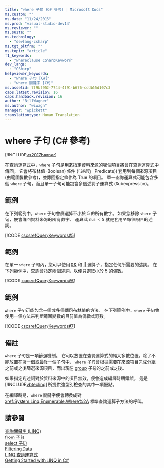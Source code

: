 ```yaml
---
title: "where 子句 (C# 參考) | Microsoft Docs"
ms.custom: ""
ms.date: "11/24/2016"
ms.prod: "visual-studio-dev14"
ms.reviewer: ""
ms.suite: ""
ms.technology: 
  - "devlang-csharp"
ms.tgt_pltfrm: ""
ms.topic: "article"
f1_keywords: 
  - "whereclause_CSharpKeyword"
dev_langs: 
  - "CSharp"
helpviewer_keywords: 
  - "where 子句 [C#]"
  - "where 關鍵字 [C#]"
ms.assetid: 7f9bf952-7744-4f91-b676-cddb55d107c3
caps.latest.revision: 16
caps.handback.revision: 16
author: "BillWagner"
ms.author: "wiwagn"
manager: "wpickett"
translationtype: Human Translation
---
```

# where 子句 (C# 參考)
[!INCLUDE[vs2017banner](../../../csharp/includes/vs2017banner.md)]

在查詢運算式中，`where` 子句是用來指定資料來源的哪個項目將會在查詢運算式中傳回。  它會將布林值 \(Boolean\) 條件 \(「*述詞*」\(Predicate\)\) 套用到每個來源項目 \(由範圍變數參考\)，並傳回指定條件為 True 的項目。  單一查詢運算式可能包含多個 `where` 子句，而且單一子句可能包含多個述詞子運算式 \(Subexpression\)。  
  
## 範例  
 在下列範例中，`where` 子句會篩選掉不小於 5 的所有數字。  如果您移除 `where` 子句，便會傳回資料來源的所有數字。  運算式 `num < 5` 就是套用至每個項目的述詞。  
  
 [!CODE [cscsrefQueryKeywords#5](../CodeSnippet/VS_Snippets_VBCSharp/CsCsrefQueryKeywords#5)]  
  
## 範例  
 在單一 `where` 子句內，您可以使用 [&&](../../../csharp/language-reference/operators/conditional-and-operator.md) 和 [&#124;&#124;](../../../csharp/language-reference/operators/conditional-or-operator.md) 運算子，指定任何所需要的述詞。  在下列範例中，查詢會指定兩個述詞，以便只選取小於 5 的偶數。  
  
 [!CODE [cscsrefQueryKeywords#6](../CodeSnippet/VS_Snippets_VBCSharp/CsCsrefQueryKeywords#6)]  
  
## 範例  
 `where` 子句可能包含一個或多個傳回布林值的方法。  在下列範例中，`where` 子句會使用一個方法來判斷範圍變數的目前值為偶數或奇數。  
  
 [!CODE [cscsrefQueryKeywords#7](../CodeSnippet/VS_Snippets_VBCSharp/CsCsrefQueryKeywords#7)]  
  
## 備註  
 `where` 子句是一項篩選機制。  它可以放置在查詢運算式的絕大多數位置，除了不能放置在第一個或最後一個子句中。  `where` 子句會根據需要在來源項目完成分組之前或之後篩選來源項目，而出現在 [group](../../../csharp/language-reference/keywords/group-clause.md) 子句的之前或之後。  
  
 如果指定的述詞對於資料來源中的項目無效，便會造成編譯時期錯誤。  這是 [!INCLUDE[vbteclinq](../../../csharp/includes/vbteclinq_md.md)] 所提供強型別檢查的其中一項優點。  
  
 在編譯時期，`where` 關鍵字便會轉換成對 <xref:System.Linq.Enumerable.Where%2A> 標準查詢運算子方法的呼叫。  
  
## 請參閱  
 [查詢關鍵字 \(LINQ\)](../../../csharp/language-reference/keywords/query-keywords.md)   
 [from 子句](../../../csharp/language-reference/keywords/from-clause.md)   
 [select 子句](../../../csharp/language-reference/keywords/select-clause.md)   
 [Filtering Data](../../../visual-basic/programming-guide/concepts/linq/filtering-data.md)   
 [LINQ 查詢運算式](../../../csharp/programming-guide/linq-query-expressions/index.md)   
 [Getting Started with LINQ in C\#](../../../csharp/programming-guide/concepts/linq/getting-started-with-linq.md)